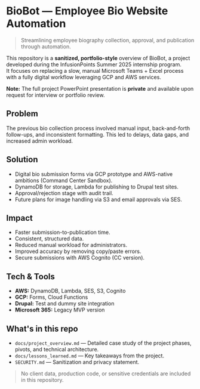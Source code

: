 # BioBot — Employee Bio Website Automation

> Streamlining employee biography collection, approval, and publication through automation.

This repository is a **sanitized, portfolio-style** overview of BioBot, a project developed during the InfusionPoints Summer 2025 internship program.  
It focuses on replacing a slow, manual Microsoft Teams + Excel process with a fully digital workflow leveraging GCP and AWS services.

**Note:** The full project PowerPoint presentation is **private** and available upon request for interview or portfolio review.

## Problem
The previous bio collection process involved manual input, back-and-forth follow-ups, and inconsistent formatting. This led to delays, data gaps, and increased admin workload.

## Solution
- Digital bio submission forms via GCP prototype and AWS-native ambitions (Command Center Sandbox).
- DynamoDB for storage, Lambda for publishing to Drupal test sites.
- Approval/rejection stage with audit trail.
- Future plans for image handling via S3 and email approvals via SES.

## Impact
- Faster submission-to-publication time.
- Consistent, structured data.
- Reduced manual workload for administrators.
- Improved accuracy by removing copy/paste errors.
- Secure submissions with AWS Cognito (CC version).

## Tech & Tools
- **AWS:** DynamoDB, Lambda, SES, S3, Cognito
- **GCP:** Forms, Cloud Functions
- **Drupal:** Test and dummy site integration
- **Microsoft 365:** Legacy MVP version

## What's in this repo
- `docs/project_overview.md` — Detailed case study of the project phases, pivots, and technical architecture.
- `docs/lessons_learned.md` — Key takeaways from the project.
- `SECURITY.md` — Sanitization and privacy statement.

> No client data, production code, or sensitive credentials are included in this repository.

